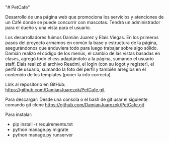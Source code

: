 "# PetCafe" 

Desarrollo de una página web que promociona los servicios y atenciones de un Café donde se puede concurrir con mascotas. Tendrá un administrador para el dueño y una vista para el usuario.

Los desarrolladores fuimos Damián Juarez y Elais Viegas. 
En los primeros pasos del proyecto armamos en común la base y estructura de la página, asegurándonos que anduviera todo para luego trabajar sobre algo sólido.
Damián realizó el código de los menús, el cambio de las vistas basadas en clases, agregó todo el css adaptándolo a la página, sumando el usuario staff.
Elais realizó el archivo Readmi, el login (con su logot y register), el perfil de usuario, sumando la foto del perfil y también arreglos en el contenido de los templates (poner la info correcta).

Link al repositorio en GitHub:
https://github.com/DamianJuarezok/PetCafe.git

Para descargar: 
Desde una consola o el bash de git usar el siguiente comando
    git clone https://github.com/DamianJuarezok/PetCafe.git


Para instalar:
* pip install -r requirements.txt
* python manage.py migrate
* python manage.py runserver


